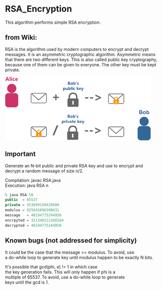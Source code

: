 # RSA_Encryption
This algorithm performs simple RSA encryption. 

from Wiki:
-----------------------------------------
RSA is the algorithm used by modern computers to encrypt and decrypt messages. It is an asymmetric cryptographic algorithm. Asymmetric means that there are two different keys. This is also called public key cryptography, because one of them can be given to everyone. The other key must be kept private.

![alt tag](https://raw.githubusercontent.com/Denisolt/RSA_Encryption/master/img.png)

Important
-----------------------------------------
Generate an N-bit public and private RSA key and use to encrypt
and decrypt a random message of size n/2.

Compilation:  javac RSA.java<br />
Execution:    java RSA n<br />
```java
% java RSA 50
public  = 65537
private = 553699199426609
modulus = 825641896390631
message   = 48194775244950
encrpyted = 321340212160104
decrypted = 48194775244950
```

Known bugs (not addressed for simplicity)
-----------------------------------------
It could be the case that the message >= modulus. To avoid, use<br />
a do-while loop to generate key until modulus happen to be exactly N bits.<br />

It's possible that gcd(phi, e) != 1 in which case<br />
the key generation fails. This will only happen if phi is a<br />
multiple of 65537. To avoid, use a do-while loop to generate<br />
keys until the gcd is 1.<br />
